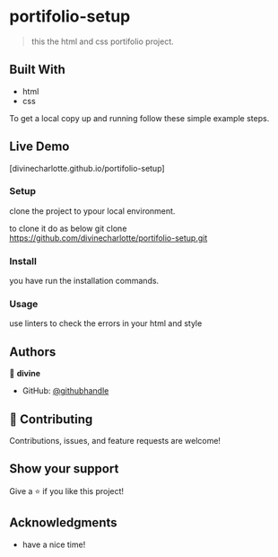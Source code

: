 # portifolio-setup

> this the html and css portifolio project.

## Built With

- html
- css

To get a local copy up and running follow these simple example steps.

## Live Demo
[divinecharlotte.github.io/portifolio-setup]

### Setup 
clone the project to ypour local environment.

to clone it do as below
git clone https://github.com/divinecharlotte/portifolio-setup.git

### Install
you have run the installation commands.

### Usage 
use linters to check the errors in your html and style 


## Authors

👤 **divine**

- GitHub: [@githubhandle]( https://github.com/divinecharlotte)

## 🤝 Contributing

Contributions, issues, and feature requests are welcome!


## Show your support

Give a ⭐️ if you like this project!

## Acknowledgments

- have a nice time!

